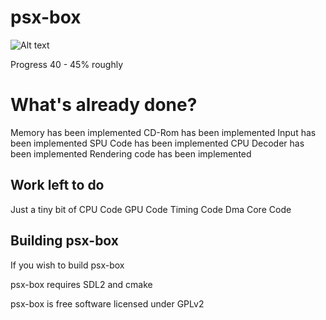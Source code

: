 # psx-box
![Alt text](  http://i.imgur.com/mkp3JJb.jpg "psx-box")

Progress 40 - 45% roughly
 
# What's already done?
 
 Memory has been implemented
 CD-Rom has been implemented 
 Input has been implemented
 SPU Code has been implemented
 CPU Decoder has been implemented
 Rendering code has been implemented


## Work left to do

Just a tiny bit of CPU Code
GPU Code
Timing Code
Dma Core Code


## Building psx-box


If you wish to build psx-box

psx-box requires SDL2 and cmake


psx-box is free software licensed under GPLv2



